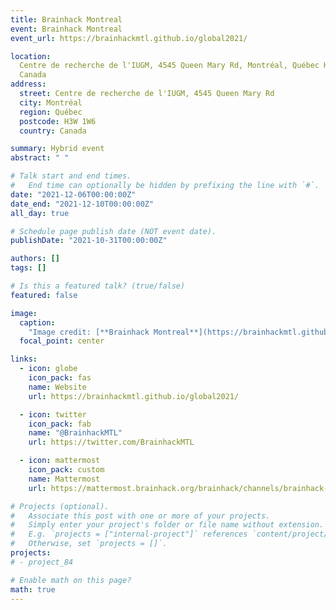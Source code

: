 ```yaml
---
title: Brainhack Montreal
event: Brainhack Montreal
event_url: https://brainhackmtl.github.io/global2021/

location:
  Centre de recherche de l'IUGM, 4545 Queen Mary Rd, Montréal, Québec H3W 1W6,
  Canada
address:
  street: Centre de recherche de l'IUGM, 4545 Queen Mary Rd
  city: Montréal
  region: Québec
  postcode: H3W 1W6
  country: Canada

summary: Hybrid event
abstract: " "

# Talk start and end times.
#   End time can optionally be hidden by prefixing the line with `#`.
date: "2021-12-06T00:00:00Z"
date_end: "2021-12-10T00:00:00Z"
all_day: true

# Schedule page publish date (NOT event date).
publishDate: "2021-10-31T00:00:00Z"

authors: []
tags: []

# Is this a featured talk? (true/false)
featured: false

image:
  caption:
    "Image credit: [**Brainhack Montreal**](https://brainhackmtl.github.io/global2021/)"
  focal_point: center

links:
  - icon: globe
    icon_pack: fas
    name: Website
    url: https://brainhackmtl.github.io/global2021/

  - icon: twitter
    icon_pack: fab
    name: "@BrainhackMTL"
    url: https://twitter.com/BrainhackMTL

  - icon: mattermost
    icon_pack: custom
    name: Mattermost
    url: https://mattermost.brainhack.org/brainhack/channels/brainhack-mtl-2021

# Projects (optional).
#   Associate this post with one or more of your projects.
#   Simply enter your project's folder or file name without extension.
#   E.g. `projects = ["internal-project"]` references `content/project/deep-learning/index.md`.
#   Otherwise, set `projects = []`.
projects:
# - project_84

# Enable math on this page?
math: true
---
```

